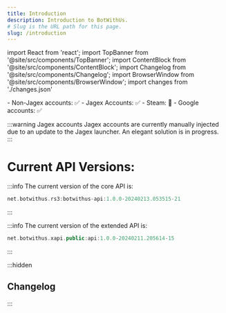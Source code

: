 ```yaml
---
title: Introduction
description: Introduction to BotWithUs.
# Slug is the URL path for this page.
slug: /introduction
---
```


import React from 'react';
import TopBanner from '@site/src/components/TopBanner';
import ContentBlock from '@site/src/components/ContentBlock';
import Changelog from '@site/src/components/Changelog';
import BrowserWindow from '@site/src/components/BrowserWindow';
import changes from './changes.json'

<TopBanner title="Introduction">
</TopBanner>

<ContentBlock title="Client Status">
- Non-Jagex accounts: ✅
- Jagex Accounts: ✅
- Steam: 🔴
- Google accounts: ✅

:::warning Jagex accounts
Jagex accounts are currently manually injected due to an update to the Jagex launcher. An elegant solution is in progress.
:::

# Current API Versions:

:::info The current version of the core API is:

```kotlin
net.botwithus.rs3:botwithus-api:1.0.0-20240213.053515-21
```

:::

:::info The current version of the extended API is:

```kotlin
net.botwithus.xapi.public:api:1.0.0-20240211.205614-15
```

:::

</ContentBlock>

<ContentBlock title="Client Status">

</ContentBlock>

:::hidden

## Changelog

:::

<Changelog changes={changes}>

</Changelog>
